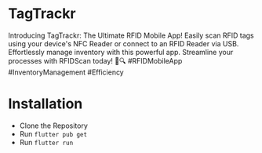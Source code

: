 # TagTrackr
Introducing TagTrackr: The Ultimate RFID Mobile App! Easily scan RFID tags using your device's NFC Reader or connect to an RFID Reader via USB. Effortlessly manage inventory with this powerful app. Streamline your processes with RFIDScan today! 📱🔍 #RFIDMobileApp #InventoryManagement #Efficiency

# Installation
- Clone the Repository
- Run `flutter pub get`
- Run `flutter run`
